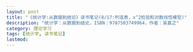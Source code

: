 ```yaml
---
layout: post
title: "《统计学:从数据到结论》读书笔记(8/17:列连表，x^2检验和对数线性模型)"
description: "统计学：从数据到结论，ISBN：9787503749964，作者：吴喜之"
category: 理论学习
tags: [统计学, 读书笔记]
lastmod: 
---
```



